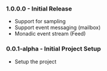 ### 1.0.0.0 - Initial Release
* Support for sampling
* Support event messaging (mailbox)
* Monadic event stream (Feed)

### 0.0.1-alpha - Initial Project Setup
* Setup the project

